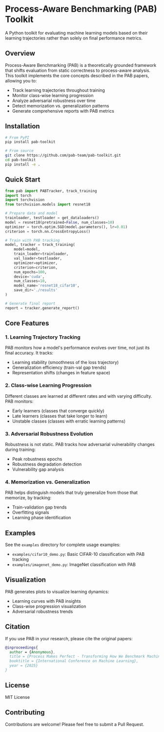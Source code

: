 # Process-Aware Benchmarking (PAB) Toolkit

A Python toolkit for evaluating machine learning models based on their learning trajectories rather than solely on final performance metrics.

## Overview

Process-Aware Benchmarking (PAB) is a theoretically grounded framework that shifts evaluation from static correctness to process-aware analysis. This toolkit implements the core concepts described in the PAB papers, allowing you to:

- Track learning trajectories throughout training
- Monitor class-wise learning progression
- Analyze adversarial robustness over time
- Detect memorization vs. generalization patterns
- Generate comprehensive reports with PAB metrics

## Installation

```bash
# From PyPI
pip install pab-toolkit

# From source
git clone https://github.com/pab-team/pab-toolkit.git
cd pab-toolkit
pip install -e .
```

## Quick Start

```python
from pab import PABTracker, track_training
import torch
import torchvision
from torchvision.models import resnet18

# Prepare data and model
trainloader, testloader = get_dataloaders()
model = resnet18(pretrained=False, num_classes=10)
optimizer = torch.optim.SGD(model.parameters(), lr=0.01)
criterion = torch.nn.CrossEntropyLoss()

# Train with PAB tracking
model, tracker = track_training(
    model=model,
    train_loader=trainloader,
    val_loader=testloader,
    optimizer=optimizer,
    criterion=criterion,
    num_epochs=100,
    device='cuda',
    num_classes=10,
    model_name='resnet18_cifar10',
    save_dir='./results'
)

# Generate final report
report = tracker.generate_report()
```

## Core Features

### 1. Learning Trajectory Tracking

PAB monitors how a model's performance evolves over time, not just its final accuracy. It tracks:

- Learning stability (smoothness of the loss trajectory)
- Generalization efficiency (train-val gap trends)
- Representation shifts (changes in feature space)

### 2. Class-wise Learning Progression

Different classes are learned at different rates and with varying difficulty. PAB monitors:

- Early learners (classes that converge quickly)
- Late learners (classes that take longer to learn)
- Unstable classes (classes with erratic learning patterns)

### 3. Adversarial Robustness Evolution

Robustness is not static. PAB tracks how adversarial vulnerability changes during training:

- Peak robustness epochs
- Robustness degradation detection
- Vulnerability gap analysis

### 4. Memorization vs. Generalization

PAB helps distinguish models that truly generalize from those that memorize, by tracking:

- Train-validation gap trends
- Overfitting signals
- Learning phase identification

## Examples

See the `examples` directory for complete usage examples:

- `examples/cifar10_demo.py`: Basic CIFAR-10 classification with PAB tracking
- `examples/imagenet_demo.py`: ImageNet classification with PAB

## Visualization

PAB generates plots to visualize learning dynamics:

- Learning curves with PAB insights
- Class-wise progression visualization
- Adversarial robustness trends

## Citation

If you use PAB in your research, please cite the original papers:

```bibtex
@inproceedings{
  author = {Anonymous},
  title = {Process Makes Perfect - Transforming How We Benchmark Machine Learning Models},
  booktitle = {International Conference on Machine Learning},
  year = {2025}
}
```

## License

MIT License

## Contributing

Contributions are welcome! Please feel free to submit a Pull Request.
